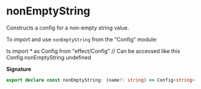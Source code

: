 # nonEmptyString

Constructs a config for a non-empty string value.

To import and use `nonEmptyString` from the "Config" module:

ts
import \* as Config from "effect/Config"
// Can be accessed like this
Config.nonEmptyString
undefined

**Signature**

```ts
export declare const nonEmptyString: (name?: string) => Config<string>
```
